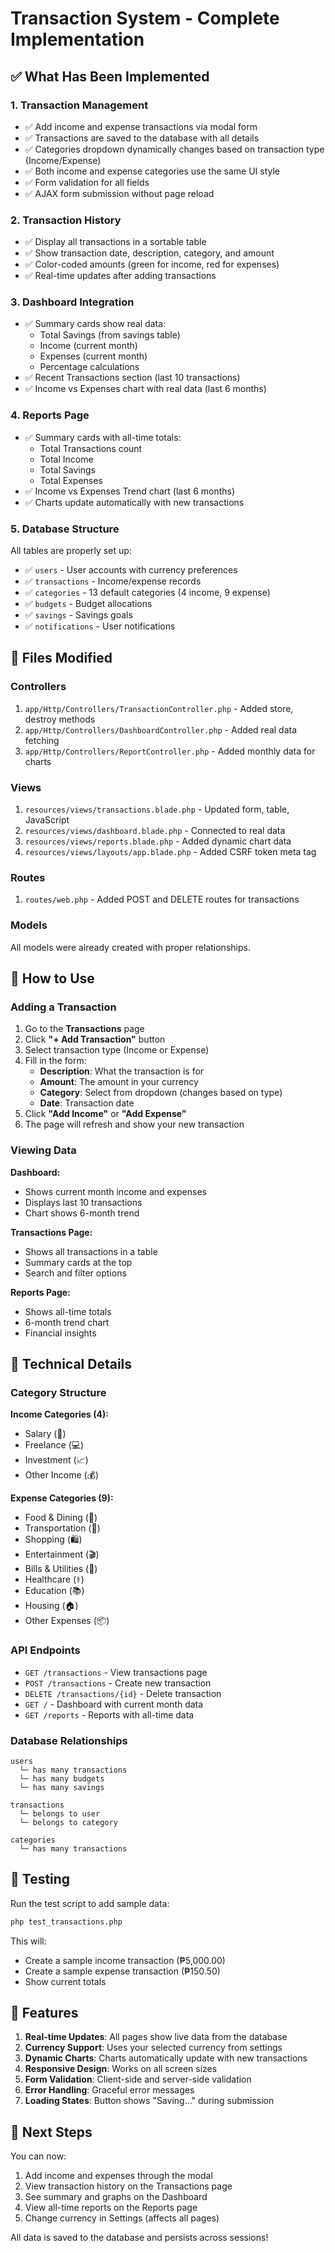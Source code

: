 # Transaction System - Complete Implementation

## ✅ What Has Been Implemented

### 1. **Transaction Management**
- ✅ Add income and expense transactions via modal form
- ✅ Transactions are saved to the database with all details
- ✅ Categories dropdown dynamically changes based on transaction type (Income/Expense)
- ✅ Both income and expense categories use the same UI style
- ✅ Form validation for all fields
- ✅ AJAX form submission without page reload

### 2. **Transaction History**
- ✅ Display all transactions in a sortable table
- ✅ Show transaction date, description, category, and amount
- ✅ Color-coded amounts (green for income, red for expenses)
- ✅ Real-time updates after adding transactions

### 3. **Dashboard Integration**
- ✅ Summary cards show real data:
  - Total Savings (from savings table)
  - Income (current month)
  - Expenses (current month)
  - Percentage calculations
- ✅ Recent Transactions section (last 10 transactions)
- ✅ Income vs Expenses chart with real data (last 6 months)

### 4. **Reports Page**
- ✅ Summary cards with all-time totals:
  - Total Transactions count
  - Total Income
  - Total Savings
  - Total Expenses
- ✅ Income vs Expenses Trend chart (last 6 months)
- ✅ Charts update automatically with new transactions

### 5. **Database Structure**
All tables are properly set up:
- ✅ `users` - User accounts with currency preferences
- ✅ `transactions` - Income/expense records
- ✅ `categories` - 13 default categories (4 income, 9 expense)
- ✅ `budgets` - Budget allocations
- ✅ `savings` - Savings goals
- ✅ `notifications` - User notifications

## 📁 Files Modified

### Controllers
1. `app/Http/Controllers/TransactionController.php` - Added store, destroy methods
2. `app/Http/Controllers/DashboardController.php` - Added real data fetching
3. `app/Http/Controllers/ReportController.php` - Added monthly data for charts

### Views
1. `resources/views/transactions.blade.php` - Updated form, table, JavaScript
2. `resources/views/dashboard.blade.php` - Connected to real data
3. `resources/views/reports.blade.php` - Added dynamic chart data
4. `resources/views/layouts/app.blade.php` - Added CSRF token meta tag

### Routes
1. `routes/web.php` - Added POST and DELETE routes for transactions

### Models
All models were already created with proper relationships.

## 🎯 How to Use

### Adding a Transaction

1. Go to the **Transactions** page
2. Click **"+ Add Transaction"** button
3. Select transaction type (Income or Expense)
4. Fill in the form:
   - **Description**: What the transaction is for
   - **Amount**: The amount in your currency
   - **Category**: Select from dropdown (changes based on type)
   - **Date**: Transaction date
5. Click **"Add Income"** or **"Add Expense"**
6. The page will refresh and show your new transaction

### Viewing Data

**Dashboard:**
- Shows current month income and expenses
- Displays last 10 transactions
- Chart shows 6-month trend

**Transactions Page:**
- Shows all transactions in a table
- Summary cards at the top
- Search and filter options

**Reports Page:**
- Shows all-time totals
- 6-month trend chart
- Financial insights

## 🔧 Technical Details

### Category Structure

**Income Categories (4):**
- Salary (💼)
- Freelance (💻)
- Investment (📈)
- Other Income (💰)

**Expense Categories (9):**
- Food & Dining (🍔)
- Transportation (🚗)
- Shopping (🛍️)
- Entertainment (🎬)
- Bills & Utilities (📄)
- Healthcare (⚕️)
- Education (📚)
- Housing (🏠)
- Other Expenses (📦)

### API Endpoints

- `GET /transactions` - View transactions page
- `POST /transactions` - Create new transaction
- `DELETE /transactions/{id}` - Delete transaction
- `GET /` - Dashboard with current month data
- `GET /reports` - Reports with all-time data

### Database Relationships

```
users
  └─ has many transactions
  └─ has many budgets
  └─ has many savings

transactions
  └─ belongs to user
  └─ belongs to category

categories
  └─ has many transactions
```

## 🧪 Testing

Run the test script to add sample data:

```bash
php test_transactions.php
```

This will:
- Create a sample income transaction (₱5,000.00)
- Create a sample expense transaction (₱150.50)
- Show current totals

## 🎨 Features

1. **Real-time Updates**: All pages show live data from the database
2. **Currency Support**: Uses your selected currency from settings
3. **Dynamic Charts**: Charts automatically update with new transactions
4. **Responsive Design**: Works on all screen sizes
5. **Form Validation**: Client-side and server-side validation
6. **Error Handling**: Graceful error messages
7. **Loading States**: Button shows "Saving..." during submission

## 🚀 Next Steps

You can now:
1. Add income and expenses through the modal
2. View transaction history on the Transactions page
3. See summary and graphs on the Dashboard
4. View all-time reports on the Reports page
5. Change currency in Settings (affects all pages)

All data is saved to the database and persists across sessions!
